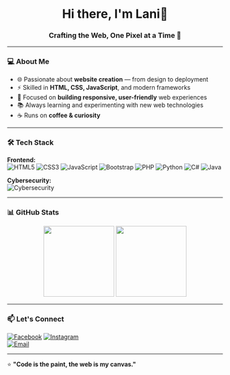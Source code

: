 <h1 align="center">Hi there, I'm Lani👋</h1>
<h3 align="center">Crafting the Web, One Pixel at a Time 🚀</h3>

---

### 💻 About Me
- 🌐 Passionate about **website creation** — from design to deployment  
- ⚡ Skilled in **HTML, CSS, JavaScript**, and modern frameworks  
- 🎯 Focused on **building responsive, user-friendly** web experiences  
- 📚 Always learning and experimenting with new web technologies  
- ☕ Runs on **coffee & curiosity**  

---

### 🛠 Tech Stack
**Frontend:**  
![HTML5](https://img.shields.io/badge/HTML5-E34F26?style=for-the-badge&logo=html5&logoColor=white)
![CSS3](https://img.shields.io/badge/CSS3-1572B6?style=for-the-badge&logo=css3&logoColor=white)
![JavaScript](https://img.shields.io/badge/JavaScript-F7DF1E?style=for-the-badge&logo=javascript&logoColor=black)
![Bootstrap](https://img.shields.io/badge/Bootstrap-7952B3?style=for-the-badge&logo=bootstrap&logoColor=white)
![PHP](https://img.shields.io/badge/PHP-777BB4?style=for-the-badge&logo=php&logoColor=white)
![Python](https://img.shields.io/badge/Python-3776AB?style=for-the-badge&logo=python&logoColor=white)
![C#](https://img.shields.io/badge/C%23-239120?style=for-the-badge&logo=c-sharp&logoColor=white)
![Java](https://img.shields.io/badge/Java-007396?style=for-the-badge&logo=java&logoColor=white)

**Cybersecurity:**  
![Cybersecurity](https://img.shields.io/badge/Cybersecurity-FF0000?style=for-the-badge&logo=hackaday&logoColor=white)

---

### 📊 GitHub Stats
<p align="center">
<img src="https://github-readme-stats.vercel.app/api?username=dev-lani&show_icons=true&theme=tokyonight" height="165">
<img src="https://github-readme-stats.vercel.app/api/top-langs/?username=dev-lani&layout=compact&theme=tokyonight&v=1" height="165">
</p>

---

### 📫 Let's Connect
[![Facebook](https://img.shields.io/badge/Facebook-1877F2?style=flat&logo=facebook&logoColor=white)](https://www.facebook.com/lance.edwin.754)
[![Instagram](https://img.shields.io/badge/Instagram-E4405F?style=flat&logo=instagram&logoColor=white)](https://www.instagram.com/prettyboi_lani)  
[![Email](https://img.shields.io/badge/Email-D14836?style=flat&logo=gmail&logoColor=white)](https://mail.google.com/mail/?view=cm&fs=1&to=lanceedwinmarquezmaligaya@gmail.com)

---

⭐️ **"Code is the paint, the web is my canvas."**
